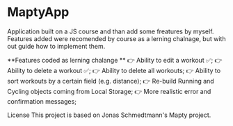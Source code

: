 # MaptyApp

Application built on a JS course and than add some freatures by myself.
Features added were recomended by course as a lerning chalnage, but with out guide how to implement them.

**Features coded as lerning chalange **
👉 Ability to edit a workout ✅;
👉 Ability to delete a workout ✅;
👉 Ability to delete all workouts;
👉 Ability to sort workouts by a certain field (e.g. distance);
👉 Re-build Running and Cycling objects coming from Local Storage;
👉 More realistic error and confirmation messages;
 

License
This project is based on Jonas Schmedtmann's Mapty project.
